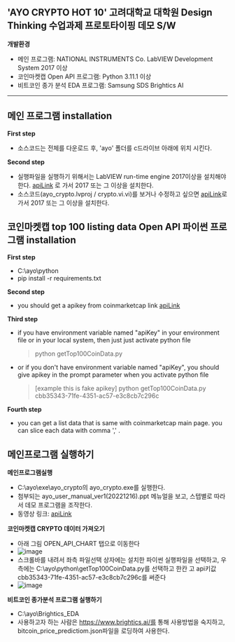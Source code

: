 ## 'AYO CRYPTO HOT 10' 고려대학교 대학원 Design Thinking 수업과제 프로토타이핑 데모 S/W

__개발환경__
- 메인 프로그램: NATIONAL INSTRUMENTS Co. LabVIEW Development System 2017 이상
- 코인마켓캡 Open API 프로그램: Python 3.11.1 이상
- 비트코인 종가 분석 EDA 프로그램: Samsung SDS Brightics AI

---
## 메인 프로그램 installation
__First step__
- 소스코드는 전체를 다운로드 후, 'ayo' 폴더를 c드라이브 아래에 위치 시킨다.

__Second step__
- 실행파일을 실행하기 위해서는 LabVIEW run-time engine 2017이상을 설치해야 한다. 
[apiLink](https://www.ni.com/ko-kr/support/downloads/software-products/download.labview-runtime.html#460613) 로 가서 2017 또는 그 이상을 설치한다.  
- 소스코드(ayo_crypto.lvproj / crypto.vi.vi)를 보거나 수정하고 싶으면 
[apiLink](https://www.ni.com/ko-kr/support/downloads/software-products/download.labview.html#460283)로 가서 2017 또는 그 이상을 설치한다. 

## 코인마켓캡 top 100 listing data Open API 파이썬 프로그램 installation
__First step__
- C:\ayo\python
- pip install -r requirements.txt

__Second step__
- you should get a apikey from coinmarketcap link [apiLink](https://coinmarketcap.com/api/)

__Third step__
- if you have environment variable named "apiKey" in your environment file or in your local system, then just just activate python file

    > python getTop100CoinData.py
- or if you don't have environment variable named "apiKey", you should give apikey in the prompt parameter when you activate python file  

    > [example this is fake apikey] python getTop100CoinData.py cbb35343-71fe-4351-ac57-e3c8cb7c296c
    
__Fourth step__

- you can get a list data that is same with coinmarketcap main page. you can slice each data with comma ',' . 


## 메인프로그램 실행하기
__메인프로그램실행__
- C:\ayo\exe\ayo_crypto의 ayo_crypto.exe를 실행한다.
- 첨부되는 ayo_user_manual_ver1(20221216).ppt 메뉴얼을 보고, 스텝별로 따라서 데모 프로그램을 조작한다.
- 동영상 링크: [apiLink](https://youtu.be/d7sPiifBDBw)

__코인마켓캡 CRYPTO 데이터 가져오기__
- 아래 그림 OPEN_API_CHART 탭으로 이동한다
- ![image](https://user-images.githubusercontent.com/120719360/208230287-40dace09-8a2e-40a6-afb4-f7825e3718ce.png)
- 스크롤바를 내려서 좌측 파일선택 상자에는 설치한 파이썬 실행파일을 선택하고, 우측에는 C:\ayo\python\getTop100CoinData.py를 선택하고 한칸 고 api키값 cbb35343-71fe-4351-ac57-e3c8cb7c296c를 써준다 
- ![image](https://user-images.githubusercontent.com/120719360/208230420-88bd3f9f-7e1e-490f-b97b-2df524fd194e.png)

__비트코인 종가분석 프로그램 실행하기__
- C:\ayo\Brightics_EDA
- 사용하고자 하는 사람은 https://www.brightics.ai/를 통해 사용방법을 숙지하고, bitcoin_price_predictiom.json파일을 로딩하여 사용한다. 

